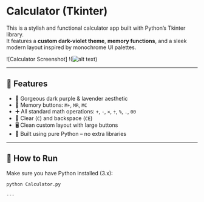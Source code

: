 # Calculator (Tkinter)

This is a stylish and functional calculator app built with Python’s Tkinter library.  
It features a **custom dark-violet theme**, **memory functions**, and a sleek modern layout inspired by monochrome UI palettes.

![Calculator Screenshot]
!(![alt text](image.png))


---

## 🎨 Features

- 🌌 Gorgeous dark purple & lavender aesthetic
- 🧠 Memory buttons: `M+`, `MR`, `MC`
- ➕ All standard math operations: `+`, `-`, `×`, `÷`, `%`, `.`, `00`
- 🧹 Clear (`C`) and backspace (`CE`)
- 🖥️ Clean custom layout with large buttons
- 💯 Built using pure Python – no extra libraries

---

## 🚀 How to Run

Make sure you have Python installed (3.x):

```bash
python Calculator.py

---
